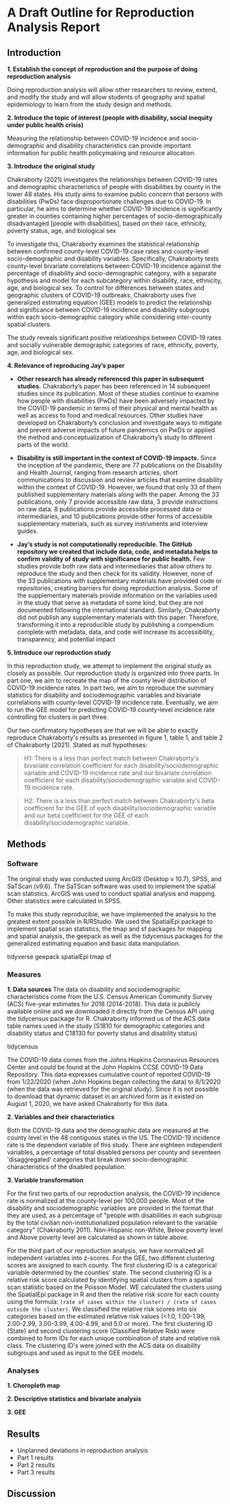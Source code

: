 # A Draft Outline for Reproduction Analysis Report

## Introduction


**1. Establish the concept of reproduction and the purpose of doing reproduction analysis**

Doing reproduction analysis will allow other researchers to review, extend, and modify the study and will allow students of geography and spatial epidemiology to learn from the study design and methods.

**2. Introduce the topic of interest (people with disability, social inequity under public health crisis)**

Measuring the relationship between COVID-19 incidence and socio-demographic and disability characteristics can provide important information for public health policymaking and resource allocation.

**3. Introduce the original study**

Chakraborty (2021) investigates the relationships between COVID-19 rates and demographic characteristics of people with disabilities by county in the lower 48 states. His study aims to examine public concern that persons with disabilities (PwDs) face disproportionate challenges due to COVID-19. In particular, he aims to determine whether COVID-19 incidence is significantly greater in counties containing higher percentages of socio-demographically disadvantaged [people with disabilities], based on their race, ethnicity, poverty status, age, and biological sex

To investigate this, Chakraborty examines the statistical relationship between confirmed county-level COVID-19 case rates and county-level socio-demographic and disability variables. Specifically, Chakraborty tests county-level bivariate correlations between COVID-19 incidence against the percentage of disability and socio-demographic category, with a separate hypothesis and model for each subcategory within disability, race, ethnicity, age, and biological sex. To control for differences between states and geographic clusters of COVID-19 outbreaks, Chakraborty uses five generalized estimating equation (GEE) models to predict the relationship and significance between COVID-19 incidence and disability subgroups within each socio-demographic category while considering inter-county spatial clusters.

The study reveals significant positive relationships between COVID-19 rates and socially vulnerable demographic categories of race, ethnicity, poverty, age, and biological sex.

**4. Relevance of reproducing Jay’s paper**

- **Other research has already referenced this paper in subsequent studies.** Chakraborty’s paper has been referenced in 14 subsequent studies since its publication. Most of these studies continue to examine how people with disabilities (PwDs) have been adversely impacted by the COVID-19 pandemic in terms of their physical and mental health as well as access to food and medical resources. Other studies have developed on Chakraborty’s conclusion and investigate ways to mitigate and prevent adverse impacts of future pandemics on PwDs or applied the method and conceptualization of Chakraborty’s study to different parts of the world.  

- **Disability is still important in the context of COVID-19 impacts.** Since the inception of the pandemic, there are 77 publications on the Disability and Health Journal, ranging from research articles, short communications to discussion and review articles that examine disability within the context of COVID-19. However, we found that only 33 of them published supplementary materials along with the paper. Among the 33 publications, only 7 provide accessible raw data, 3 provide instructions on raw data. 8 publications provide accessible processed data or intermediaries, and 10 publications provide other forms of accessible supplementary materials, such as survey instruments and interview guides.

- **Jay’s study is not computationally reproducible. The GitHub repository we created that include data, code, and metadata helps to confirm validity of study with significance for public health.** Few studies provide both raw data and intermediaries that allow others to reproduce the study and then check for its validity. However, none of the 33 publications with supplementary materials have provided code or repositories, creating barriers for doing reproduction analysis. Some of the supplementary materials provide information on the variables used in the study that serve as metadata of some kind, but they are not documented following the international standard. Similarly, Chakraborty did not publish any supplementary materials with this paper. Therefore, transforming it into a reproducible study by publishing a compendium complete with metadata, data, and code will increase its accessibility, transparency, and potential impact

**5. Introduce our reproduction study**

In this reproduction study, we attempt to implement the original study as closely as possible. Our reproduction study is organized into three parts. In part one, we aim to recreate the map of the county level distribution of COVID-19 incidence rates. In part two, we aim to reproduce the summary statistics for disability and sociodemographic variables and bivariate correlations with county-level COVID-19 incidence rate. Eventually, we aim to run the GEE model for predicting COVID-19 county-level incidence rate controlling for clusters in part three.

Our two confirmatory hypotheses are that we will be able to exactly reproduce Chakraborty's results as presented in figure 1, table 1, and table 2 of Chakraborty (2021). Stated as null hypotheses:

> H1: There is a less than perfect match between Chakraborty's bivariate correlation coefficient for each disability/sociodemographic variable and COVID-19 incidence rate and our bivariate correlation coefficient for each disability/sociodemographic variable and COVID-19 incidence rate.

> H2: There is a less than perfect match between Chakraborty's beta coefficient for the GEE of each disability/sociodemographic variable and our beta coefficient for the GEE of each disability/sociodemographic variable.

## Methods

### Software

The original study was conducted using ArcGIS (Desktop v 10.7), SPSS, and SaTScan (v9.6). The SaTScan software was used to implement the spatial scan statistics. ArcGIS was used to conduct spatial analysis and mapping. Other statistics were calculated in SPSS.

To make this study reproducible, we have implemented the analysis to the greatest extent possible in R/RStudio. We used the SpatialEpi package to implement spatial scan statistics, the tmap and sf packages for mapping and spatial analysis, the geepack as well as the tidycensus packages for the generalized estimating equation and basic data manipulation.


tidyverse
geepack
spatialEpi
tmap
sf

### Measures

**1. Data sources**
The data on disability and sociodemographic characteristics come from the U.S. Census American Community Survey (ACS) five-year estimates for 2018 (2014-2018). This data is publicly available online and we downloaded it directly from the Census API using the tidycensus package for R. Chakraborty informed us of the ACS data table names used in the study (S1810 for demographic categories and disability status and C18130 for poverty status and disability status)

tidycensus

The COVID-19 data comes from the Johns Hopkins Coronavirus Resources Center and could be found at the John Hopkins CCSE COVID-19 Data Repository. This data expresses cumulative count of reported COVID-19 from 1/22/2020 (when John Hopkins began collecting the data) to 8/1/2020 (when the data was retrieved for the original study). Since it is not possible to download that dynamic dataset in an archived form as it existed on August 1, 2020, we have asked Chakraborty for this data.  

**2. Variables and their characteristics**

Both the COVID-19 data and the demographic data are measured at the county level in the 48 contiguous states in the US. The COVID-19 incidence rate is the dependent variable of this study. There are eighteen independent variables, a percentage of total disabled persons per county and seventeen 'disaggregated' categories that break down socio-demographic characteristics of the disabled population.

**3. Variable transformation**

For the first two parts of our reproduction analysis, the COVID-19 incidence rate is normalized at the county-level per 100,000 people. Most of the disability and sociodemographic variables are provided in the format that they are used, as a percentage of "people with disabilities in each subgroup by the total civilian non-institutionalized population relevant to the variable category" (Chakraborty 2011). Non-Hispanic non-White, Below poverty level and Above poverty level are calculated as shown in table above.

For the third part of our reproduction analysis, we have normalized all independent variables into z-scores. For the GEE, two different clustering scores are assigned to each county. The first clustering ID is a categorical variable determined by the counties' state. The second clustering ID is a relative risk score calculated by identifying spatial clusters from a spatial scan statistic based on the Poisson Model. WE calculated the clusters using the SpatialEpi package in R and then the relative risk score for each county using the formula: ``(rate of cases within the cluster) / (rate of cases outside the cluster)``. We classified the relative risk scores into six categories based on the estimated relative risk values (<1.0, 1.00-1.99, 2.00-2.99, 3.00-3.99, 4.00-4.99, and 5.0 or more). The first clustering ID (State) and second clustering score (Classified Relative Risk) were combined to form IDs for each unique combination of state and relative risk class. The clustering ID's were joined with the ACS data on disability subgroups and used as input to the GEE models.

### Analyses
**1. Choropleth map**


**2. Descriptive statistics and bivariate analysis**


**3. GEE**


## Results
- Unplanned deviations in reproduction analysis
- Part 1 results
- Part 2 results
- Part 3 results

## Discussion
